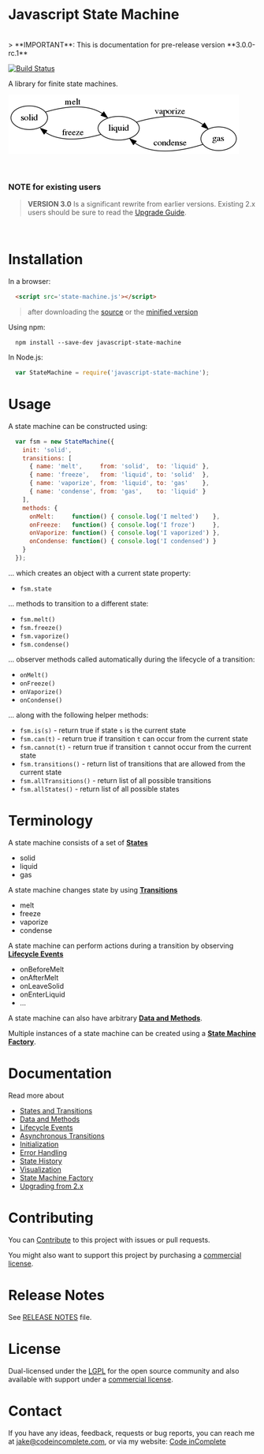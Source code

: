 # Javascript State Machine

<br>
> **IMPORTANT**: This is documentation for pre-release version **3.0.0-rc.1**

[![Build Status](https://travis-ci.org/jakesgordon/javascript-state-machine.svg?branch=v3)](https://travis-ci.org/jakesgordon/javascript-state-machine)

<!--
[![NPM version](https://img.shields.io/npm/v/javascript-state-machine.svg?style=flat)](https://www.npmjs.org/package/javascript-state-machine)
[![Build Status](https://travis-ci.org/jakesgordon/javascript-state-machine.svg?branch=master)](https://travis-ci.org/jakesgordon/javascript-state-machine)
-->

A library for finite state machines.

![matter state machine](examples/matter.png)

<br>

### NOTE for existing users

> **VERSION 3.0** Is a significant rewrite from earlier versions.
  Existing 2.x users should be sure to read the [Upgrade Guide](docs/upgrading-from-v2.md).

<br>

# Installation

In a browser:

```html
  <script src='state-machine.js'></script>
```

> after downloading the [source](dist/state-machine.js) or the [minified version](dist/state-machine.min.js)

Using npm:

```shell
  npm install --save-dev javascript-state-machine
```

In Node.js:

```javascript
  var StateMachine = require('javascript-state-machine');
```

# Usage

A state machine can be constructed using:

```javascript
  var fsm = new StateMachine({
    init: 'solid',
    transitions: [
      { name: 'melt',     from: 'solid',  to: 'liquid' },
      { name: 'freeze',   from: 'liquid', to: 'solid'  },
      { name: 'vaporize', from: 'liquid', to: 'gas'    },
      { name: 'condense', from: 'gas',    to: 'liquid' }
    ],
    methods: {
      onMelt:     function() { console.log('I melted')    },
      onFreeze:   function() { console.log('I froze')     },
      onVaporize: function() { console.log('I vaporized') },
      onCondense: function() { console.log('I condensed') }
    }
  });
```

... which creates an object with a current state property:

  * `fsm.state`

... methods to transition to a different state:

  * `fsm.melt()`
  * `fsm.freeze()`
  * `fsm.vaporize()`
  * `fsm.condense()`

... observer methods called automatically during the lifecycle of a transition:

  * `onMelt()`
  * `onFreeze()`
  * `onVaporize()`
  * `onCondense()`

... along with the following helper methods:

  * `fsm.is(s)`            - return true if state `s` is the current state
  * `fsm.can(t)`           - return true if transition `t` can occur from the current state
  * `fsm.cannot(t)`        - return true if transition `t` cannot occur from the current state
  * `fsm.transitions()`    - return list of transitions that are allowed from the current state
  * `fsm.allTransitions()` - return list of all possible transitions
  * `fsm.allStates()`      - return list of all possible states

# Terminology

A state machine consists of a set of [**States**](docs/states-and-transitions.md)

  * solid
  * liquid
  * gas

A state machine changes state by using [**Transitions**](docs/states-and-transitions.md)

  * melt
  * freeze
  * vaporize
  * condense

A state machine can perform actions during a transition by observing [**Lifecycle Events**](docs/lifecycle-events.md)

  * onBeforeMelt
  * onAfterMelt
  * onLeaveSolid
  * onEnterLiquid
  * ...

A state machine can also have arbitrary [**Data and Methods**](docs/data-and-methods.md).

Multiple instances of a state machine can be created using a [**State Machine Factory**](docs/state-machine-factory.md).

# Documentation

Read more about

  * [States and Transitions](docs/states-and-transitions.md)
  * [Data and Methods](docs/data-and-methods.md)
  * [Lifecycle Events](docs/lifecycle-events.md)
  * [Asynchronous Transitions](docs/async-transitions.md)
  * [Initialization](docs/initialization.md)
  * [Error Handling](docs/error-handling.md)
  * [State History](docs/state-history.md)
  * [Visualization](docs/visualization.md)
  * [State Machine Factory](docs/state-machine-factory.md)
  * [Upgrading from 2.x](docs/upgrading-from-v2.md)
 
# Contributing

You can [Contribute](docs/contributing.md) to this project with issues or pull requests.

You might also want to support this project by purchasing a [commercial license](docs/commercial-license.md).

# Release Notes

See [RELEASE NOTES](RELEASE_NOTES.md) file.

# License

Dual-licensed under the [LGPL](http://www.gnu.org/licenses/lgpl-3.0.html) for the open source community and also available with support
under a [commercial license](docs/commercial-license.md).

# Contact

If you have any ideas, feedback, requests or bug reports, you can reach me at
[jake@codeincomplete.com](mailto:jake@codeincomplete.com), or via
my website: [Code inComplete](http://codeincomplete.com/)
